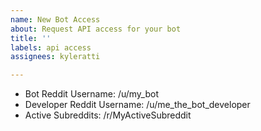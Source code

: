 ```yaml
---
name: New Bot Access
about: Request API access for your bot
title: ''
labels: api access
assignees: kyleratti

---
```


- Bot Reddit Username: /u/my_bot
- Developer Reddit Username: /u/me_the_bot_developer
- Active Subreddits: /r/MyActiveSubreddit
